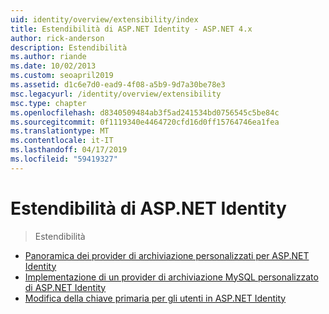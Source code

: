 ```yaml
---
uid: identity/overview/extensibility/index
title: Estendibilità di ASP.NET Identity - ASP.NET 4.x
author: rick-anderson
description: Estendibilità
ms.author: riande
ms.date: 10/02/2013
ms.custom: seoapril2019
ms.assetid: d1c6e7d0-ead9-4f08-a5b9-9d7a30be78e3
msc.legacyurl: /identity/overview/extensibility
msc.type: chapter
ms.openlocfilehash: d8340509484ab3f5ad241534bd0756545c5be84c
ms.sourcegitcommit: 0f1119340e4464720cfd16d0ff15764746ea1fea
ms.translationtype: MT
ms.contentlocale: it-IT
ms.lasthandoff: 04/17/2019
ms.locfileid: "59419327"
---
```

# <a name="aspnet-identity-extensibility"></a>Estendibilità di ASP.NET Identity

> Estendibilità


- [Panoramica dei provider di archiviazione personalizzati per ASP.NET Identity](overview-of-custom-storage-providers-for-aspnet-identity.md)
- [Implementazione di un provider di archiviazione MySQL personalizzato di ASP.NET Identity](implementing-a-custom-mysql-aspnet-identity-storage-provider.md)
- [Modifica della chiave primaria per gli utenti in ASP.NET Identity](change-primary-key-for-users-in-aspnet-identity.md)
